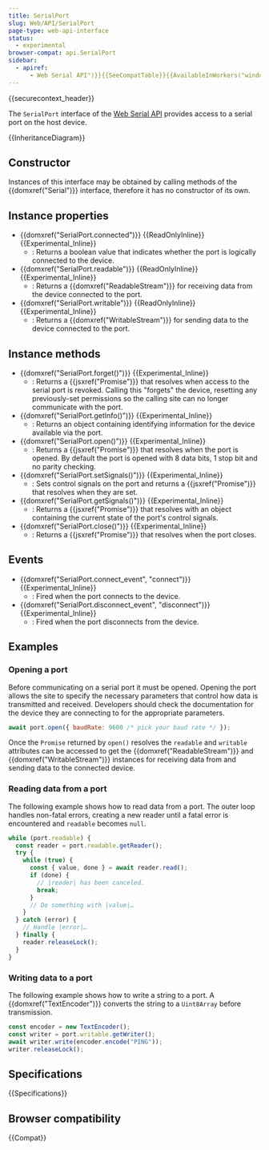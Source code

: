 ```yaml
---
title: SerialPort
slug: Web/API/SerialPort
page-type: web-api-interface
status:
  - experimental
browser-compat: api.SerialPort
sidebar:
  - apiref:
      - Web Serial API")}}{{SeeCompatTable}}{{AvailableInWorkers("window_and_dedicated
---
```


{{securecontext_header}}

The `SerialPort` interface of the [Web Serial API](/en-US/docs/Web/API/Web_Serial_API) provides access to a serial port on the host device.

{{InheritanceDiagram}}

## Constructor

Instances of this interface may be obtained by calling methods of the {{domxref("Serial")}} interface, therefore it has no constructor of its own.

## Instance properties

- {{domxref("SerialPort.connected")}} {{ReadOnlyInline}} {{Experimental_Inline}}
  - : Returns a boolean value that indicates whether the port is logically connected to the device.
- {{domxref("SerialPort.readable")}} {{ReadOnlyInline}} {{Experimental_Inline}}
  - : Returns a {{domxref("ReadableStream")}} for receiving data from the device connected to the port.
- {{domxref("SerialPort.writable")}} {{ReadOnlyInline}} {{Experimental_Inline}}
  - : Returns a {{domxref("WritableStream")}} for sending data to the device connected to the port.

## Instance methods

- {{domxref("SerialPort.forget()")}} {{Experimental_Inline}}
  - : Returns a {{jsxref("Promise")}} that resolves when access to the serial port is revoked. Calling this "forgets" the device, resetting any previously-set permissions so the calling site can no longer communicate with the port.
- {{domxref("SerialPort.getInfo()")}} {{Experimental_Inline}}
  - : Returns an object containing identifying information for the device available via the port.
- {{domxref("SerialPort.open()")}} {{Experimental_Inline}}
  - : Returns a {{jsxref("Promise")}} that resolves when the port is opened. By default the port is opened with 8 data bits, 1 stop bit and no parity checking.
- {{domxref("SerialPort.setSignals()")}} {{Experimental_Inline}}
  - : Sets control signals on the port and returns a {{jsxref("Promise")}} that resolves when they are set.
- {{domxref("SerialPort.getSignals()")}} {{Experimental_Inline}}
  - : Returns a {{jsxref("Promise")}} that resolves with an object containing the current state of the port's control signals.
- {{domxref("SerialPort.close()")}} {{Experimental_Inline}}
  - : Returns a {{jsxref("Promise")}} that resolves when the port closes.

## Events

- {{domxref("SerialPort.connect_event", "connect")}} {{Experimental_Inline}}
  - : Fired when the port connects to the device.
- {{domxref("SerialPort.disconnect_event", "disconnect")}} {{Experimental_Inline}}
  - : Fired when the port disconnects from the device.

## Examples

### Opening a port

Before communicating on a serial port it must be opened. Opening the port allows the site to specify the necessary parameters that control how data is transmitted and received. Developers should check the documentation for the device they are connecting to for the appropriate parameters.

```js
await port.open({ baudRate: 9600 /* pick your baud rate */ });
```

Once the `Promise` returned by `open()` resolves the `readable` and `writable` attributes can be accessed to get the {{domxref("ReadableStream")}} and {{domxref("WritableStream")}} instances for receiving data from and sending data to the connected device.

### Reading data from a port

The following example shows how to read data from a port. The outer loop handles non-fatal errors, creating a new reader until a fatal error is encountered and `readable` becomes `null`.

```js
while (port.readable) {
  const reader = port.readable.getReader();
  try {
    while (true) {
      const { value, done } = await reader.read();
      if (done) {
        // |reader| has been canceled.
        break;
      }
      // Do something with |value|…
    }
  } catch (error) {
    // Handle |error|…
  } finally {
    reader.releaseLock();
  }
}
```

### Writing data to a port

The following example shows how to write a string to a port. A {{domxref("TextEncoder")}} converts the string to a `Uint8Array` before transmission.

```js
const encoder = new TextEncoder();
const writer = port.writable.getWriter();
await writer.write(encoder.encode("PING"));
writer.releaseLock();
```

## Specifications

{{Specifications}}

## Browser compatibility

{{Compat}}
